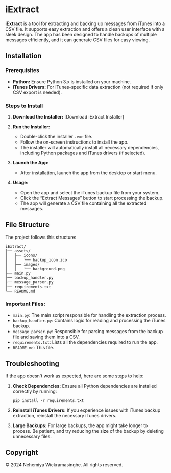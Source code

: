 ﻿# iExtract

**iExtract** is a tool for extracting and backing up messages from iTunes into a CSV file. It supports easy extraction and offers a clean user interface with a sleek design. The app has been designed to handle backups of multiple messages efficiently, and it can generate CSV files for easy viewing.

## Installation

### Prerequisites
- **Python:** Ensure Python 3.x is installed on your machine.
- **iTunes Drivers:** For iTunes-specific data extraction (not required if only CSV export is needed).

### Steps to Install
1. **Download the Installer:** 
   [Download iExtract Installer]

2. **Run the Installer:**
   - Double-click the installer `.exe` file.
   - Follow the on-screen instructions to install the app.
   - The installer will automatically install all necessary dependencies, including Python packages and iTunes drivers (if selected).

3. **Launch the App:**
   - After installation, launch the app from the desktop or start menu.

4. **Usage:**
   - Open the app and select the iTunes backup file from your system.
   - Click the “Extract Messages” button to start processing the backup.
   - The app will generate a CSV file containing all the extracted messages.
   
## File Structure

The project follows this structure:

```
iExtract/
├── assets/
│   ├── icons/
│   │   └── backup_icon.ico 
│   ├── images/
│   │   └── background.png
├── main.py
├── backup_handler.py
├── message_parser.py
├── requirements.txt
└── README.md
```

### **Important Files:**
- `main.py`: The main script responsible for handling the extraction process.
- `backup_handler.py`: Contains logic for reading and processing the iTunes backup.
- `message_parser.py`: Responsible for parsing messages from the backup file and saving them into a CSV.
- `requirements.txt`: Lists all the dependencies required to run the app.
- `README.md`: This file.

## Troubleshooting

If the app doesn't work as expected, here are some steps to help:

1. **Check Dependencies:**
   Ensure all Python dependencies are installed correctly by running:
   ```
   pip install -r requirements.txt
   ```

2. **Reinstall iTunes Drivers:** 
   If you experience issues with iTunes backup extraction, reinstall the necessary iTunes drivers.

3. **Large Backups:**
   For large backups, the app might take longer to process. Be patient, and try reducing the size of the backup by deleting unnecessary files.

## Copyright

© 2024 Nehemiya Wickramasinghe. All rights reserved.
